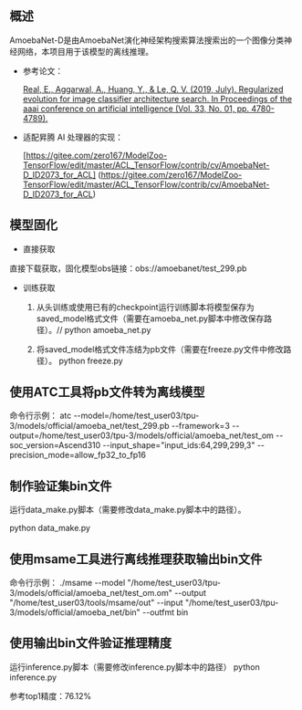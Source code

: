 <h2 id="概述.md">概述</h2>

AmoebaNet-D是由AmoebaNet演化神经架构搜索算法搜索出的一个图像分类神经网络，本项目用于该模型的离线推理。

- 参考论文：

    [Real, E., Aggarwal, A., Huang, Y., & Le, Q. V. (2019, July). Regularized evolution for image classifier architecture search. In Proceedings of the aaai conference on artificial intelligence (Vol. 33, No. 01, pp. 4780-4789).](https://arxiv.org/pdf/1802.01548.pdf) 


- 适配昇腾 AI 处理器的实现：
  
  [https://gitee.com/zero167/ModelZoo-TensorFlow/edit/master/ACL_TensorFlow/contrib/cv/AmoebaNet-D_ID2073_for_ACL]
(https://gitee.com/zero167/ModelZoo-TensorFlow/edit/master/ACL_TensorFlow/contrib/cv/AmoebaNet-D_ID2073_for_ACL)      



## 模型固化<a name="section168064817164"></a>

- 直接获取

直接下载获取，固化模型obs链接：obs://amoebanet/test_299.pb

- 训练获取

  1. 从头训练或使用已有的checkpoint运行训练脚本将模型保存为saved_model格式文件（需要在amoeba_net.py脚本中修改保存路径）。//
       python amoeba_net.py

  2. 将saved_model格式文件冻结为pb文件（需要在freeze.py文件中修改路径）。
       python freeze.py


## 使用ATC工具将pb文件转为离线模型<a name="section20779114113713"></a>

命令行示例：
    atc --model=/home/test_user03/tpu-3/models/official/amoeba_net/test_299.pb --framework=3 --output=/home/test_user03/tpu-3/models/official/amoeba_net/test_om --soc_version=Ascend310 --input_shape="input_ids:64,299,299,3" --precision_mode=allow_fp32_to_fp16




## 制作验证集bin文件<a name="section168064817164"></a>

运行data_make.py脚本（需要修改data_make.py脚本中的路径）。

 python data_make.py

## 使用msame工具进行离线推理获取输出bin文件<a name="section168064817164"></a>

命令行示例：
    ./msame --model  "/home/test_user03/tpu-3/models/official/amoeba_net/test_om.om" --output "/home/test_user03/tools/msame/out" --input "/home/test_user03/tpu-3/models/official/amoeba_net/bin"  --outfmt bin


## 使用输出bin文件验证推理精度<a name="section168064817164"></a>

运行inference.py脚本（需要修改inference.py脚本中的路径）
 python inference.py

参考top1精度：76.12%


